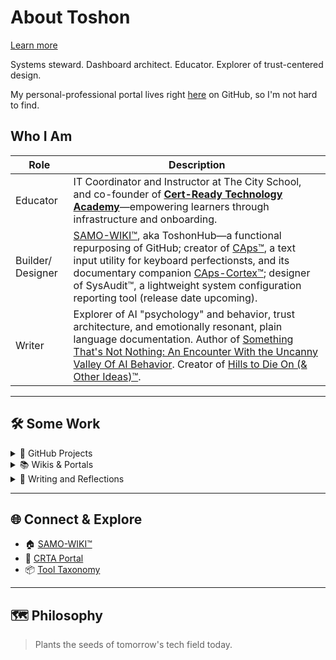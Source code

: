 # About Toshon
[Learn more](https://toshon-jennings.github.io/caps-cortex/about.html)

Systems steward. Dashboard architect. Educator. Explorer of trust-centered design.

My personal-professional portal lives right [here](https://github.com/toshon-jennings/samo-wiki/wiki) on GitHub, so I'm not hard to find.

## Who I Am

| Role        | Description                                                                 |
|-------------|------------------------------------------------------------------------------|
| Educator | IT Coordinator and Instructor at The City School, and co-founder of **[Cert-Ready Technology Academy](https://toshon-jennings.github.io/crta/)**—empowering learners through infrastructure and onboarding. |
| Builder/ Designer | [SAMO-WIKI™](https://github.com/toshon-jennings/samo-wiki/wiki), aka ToshonHub—a functional repurposing of GitHub; creator of [CAps™](https://toshon-jennings.github.io/DoubleCapsCorrect/), a text input utility for keyboard perfectionsts, and its documentary companion [CAps-Cortex™](https://toshon-jennings.github.io/caps-cortex/); designer of SysAudit™, a lightweight system configuration reporting tool (release date upcoming).
| Writer    | Explorer of AI "psychology" and behavior, trust architecture, and emotionally resonant, plain language documentation. Author of [Something That's Not Nothing: An Encounter With the Uncanny Valley Of AI Behavior](). Creator of [Hills to Die On (& Other Ideas)™](https://github.com/toshon-jennings/samo-wiki/wiki/%F0%9F%92%BB-Hills-To-Die-On-%28%26-Other-Ideas%29). |

---

## 🛠️ Some Work

<details>
  <summary>🐙 GitHub Projects</summary>

  - CAps™
  - [SysAudit™]  
  - [Clarity OSINT™], and OSIRT v1 fork  
  - [SAMO-WIKI™](https://github.com/toshon-jennings/samo-wiki/wiki)  
</details>

<details>
  <summary>📚 Wikis & Portals</summary>

  - [CAps™ Wiki]()  
  - [CRTA]()  
  - [ToshonHub]()  
</details>

<details>
  <summary>💭 Writing and Reflections</summary>

  - [Something That's Not Nothing: An Encounter With the Uncanny Valley of AI Behavior]()  
  - [Hills to Die On (& Other Ideas](https://github.com/toshon-jennings/samo-wiki/wiki/%F0%9F%92%BB-Hills-To-Die-On-%28%26-Other-Ideas%29)  
  - []()  
</details>

---

## 🌐 Connect & Explore

- 🏠 [SAMO-WIKI™](https://github.com/toshon-jennings/samo-wiki/wiki)
- 🧭 [CRTA Portal](https://toshon-jennings.github.io/crta/)
- 📦 [Tool Taxonomy](https://github.com/toshon-jennings/samo-wiki/wiki/Tool-Taxonomy)

---

## 🗺️ Philosophy
> Plants the seeds of tomorrow's tech field today.


